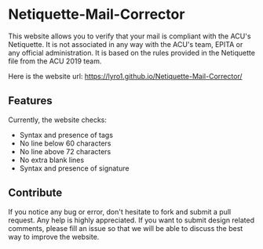 # Netiquette-Mail-Corrector
This website allows you to verify that your mail is compliant with the ACU's Netiquette. It is not associated in any way with the ACU's team, EPITA or any official administration. It is based on the rules provided in the Netiquette file from the ACU 2019 team.

Here is the website url: https://lyro1.github.io/Netiquette-Mail-Corrector/

## Features

Currently, the website checks:
- Syntax and presence of tags
- No line below 60 characters
- No line above 72 characters
- No extra blank lines
- Syntax and presence of signature

## Contribute

If you notice any bug or error, don't hesitate to fork and submit a pull request. Any help is highly appreciated. If you want to submit design related comments, please fill an issue so that we will be able to discuss the best way to improve the website.

